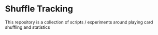 # Shuffle Tracking

This repository is a collection of scripts / experiments around playing card shuffling and statistics